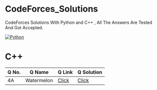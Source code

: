 # CodeForces_Solutions
CodeForces Solutions With Python and C++ , All The Answers Are Tested And Got Accepted.

[![Python](https://img.shields.io/badge/Python-yellow?logo=python&logoColor=white)](https://www.python.org/)

# C++
| Q No.|  Q Name  | Q Link | Q Solution |
| --- | --- | --- | --- |
| 4A | Watermelon | [Click](https://codeforces.com/problemset/problem/4/A) | [Click](https://github.com/AminShahrabi/CodeForces_Solutions/blob/main/C%2B%2B/4A%20-%20Watermelon.cpp) |
